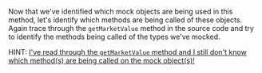 Now that we've identified which mock objects are being used in this method,
let's identify which methods are being called of these objects. Again trace
through the `getMarketValue` method in the source code and try to identify the
methods being called of the types we've mocked.

HINT: [I've read through the `getMarketValue` method and I still don't know
which method(s) are being called on the mock object(s)!](hints/hint-06.md)
